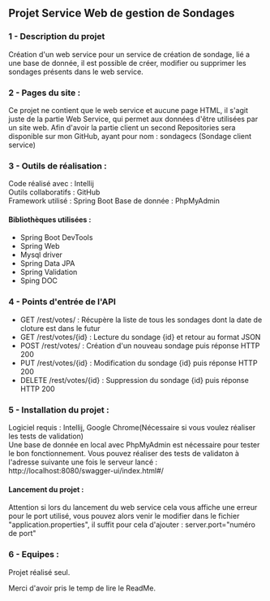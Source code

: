 ## Projet Service Web de gestion de Sondages

### 1 - Description du projet
  
Création d'un web service pour un service de création de sondage, lié a une base de donnée,
il est possible de créer, modifier ou supprimer les sondages présents dans le web service.

### 2 - Pages du site :
Ce projet ne contient que le web service et aucune page HTML, il s'agit juste de la partie Web Service,
qui permet aux données d'être utilisées par un site web.
Afin d'avoir la partie client un second Repositories sera disponible sur mon GitHub, ayant pour nom :
sondagecs (Sondage client service)


### 3 - Outils de réalisation :
Code réalisé avec : Intellij  
Outils collaboratifs : GitHub  
Framework utilisé : Spring Boot
Base de donnée : PhpMyAdmin

#### Bibliothèques utilisées :
- Spring Boot DevTools  
- Spring Web  
- Mysql driver  
- Spring Data JPA  
- Spring Validation  
- Sping DOC  

### 4 - Points d'entrée de l'API

- GET /rest/votes/ : Récupère la liste de tous les sondages dont la date de cloture est dans le futur
- GET /rest/votes/{id} : Lecture du sondage {id} et retour au format JSON
- POST /rest/votes/ : Création d'un nouveau sondage puis réponse HTTP 200
- PUT /rest/votes/{id} : Modification du sondage {id} puis réponse HTTP 200
- DELETE /rest/votes/{id} : Suppression du sondage {id} puis réponse HTTP 200

### 5 - Installation du projet :
Logiciel requis : Intellij, Google Chrome(Nécessaire si vous voulez réaliser les tests de validation)  
Une base de donnée en local avec PhpMyAdmin est nécessaire pour tester le bon fonctionnement.
Vous pouvez réaliser des tests de validaton à l'adresse suivante une fois le serveur lancé :  
http://localhost:8080/swagger-ui/index.html#/

#### Lancement du projet :
Attention si lors du lancement du web service cela vous affiche une erreur pour le port utilisé,
vous pouvez alors venir le modifier dans le fichier "application.properties", il suffit pour cela d'ajouter :
server.port="numéro de port"

### 6 - Equipes :
Projet réalisé seul.

Merci d'avoir pris le temp de lire le ReadMe.